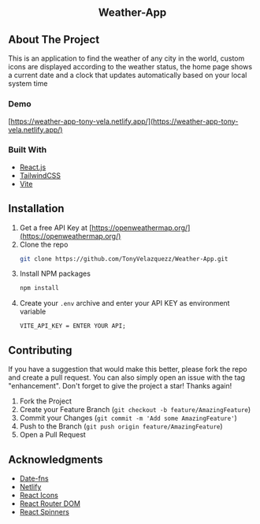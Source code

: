 <!-- PROJECT LOGO -->
<br />
<div align="center">
  <h2 align="center">Weather-App</h2>
</div>

<!-- ABOUT THE PROJECT -->

## About The Project

This is an application to find the weather of any city in the world, custom icons are displayed according to the weather status, the home page shows a current date and a clock that updates automatically based on your local system time

### Demo

[https://weather-app-tony-vela.netlify.app/](https://weather-app-tony-vela.netlify.app/)

### Built With

- [React.js](https://reactjs.org/)
- [TailwindCSS](https://tailwindcss.com/)
- [Vite](https://vitejs.dev/)

<!-- GETTING STARTED -->

## Installation

1. Get a free API Key at [https://openweathermap.org/](https://openweathermap.org/)
2. Clone the repo
   ```sh
   git clone https://github.com/TonyVelazquezz/Weather-App.git
   ```
3. Install NPM packages
   ```sh
   npm install
   ```
4. Create your `.env` archive and enter your API KEY as environment variable
   ```
   VITE_API_KEY = ENTER YOUR API;
   ```

<!-- CONTRIBUTING -->

## Contributing

If you have a suggestion that would make this better, please fork the repo and create a pull request. You can also simply open an issue with the tag "enhancement".
Don't forget to give the project a star! Thanks again!

1. Fork the Project
2. Create your Feature Branch (`git checkout -b feature/AmazingFeature`)
3. Commit your Changes (`git commit -m 'Add some AmazingFeature'`)
4. Push to the Branch (`git push origin feature/AmazingFeature`)
5. Open a Pull Request

<!-- ACKNOWLEDGMENTS -->

## Acknowledgments

- [Date-fns](https://date-fns.org/)
- [Netlify](https://www.netlify.com/)
- [React Icons](https://react-icons.github.io/react-icons/search)
- [React Router DOM](https://v5.reactrouter.com/web/guides/quick-start)
- [React Spinners](https://www.davidhu.io/react-spinners/)
